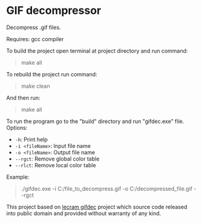 # GIF decompressor
Decompress .gif files.

Requires: gcc compiler

To build the project open terminal at project directory and run command:
> make all

To rebuild the project run command:
> make clean

And then run:
> make all

To run the program go to the "build" directory and run "gifdec.exe" file.
Options:
* `-h`: Print help
* `-i <fileName>`: Input file name
* `-o <fileName>`: Output file name
* `--rgct`: Remove global color table
* `--rlct`: Remove local color table

Example:
> ./gifdec.exe -i C:/file_to_decompress.gif -o C:/decompressed_file.gif --rgct

This project based on [lecram gifdec](https://github.com/lecram/gifdec) project which source code released into public domain and provided without warranty of any kind.